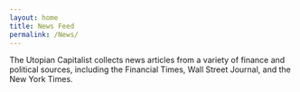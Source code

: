 ```yaml
---
layout: home
title: News Feed
permalink: /News/
---
```


The Utopian Capitalist collects news articles from a variety of finance and political sources, including the Financial Times, Wall Street Journal, and the New York Times.

<!-- start sw-rss-feed code -->
<script type="text/javascript">
<!--
rssfeed_url = new Array();
rssfeed_url[0]="http://feeds.reuters.com/Reuters/PoliticsNews"; rssfeed_url[1]="http://www.wsj.com/xml/rss/3_7014.xml"; rssfeed_url[2]="https://ftalphaville.ft.com/rss-feed/"; rssfeed_url[3]="https://www.nytimes.com/services/xml/rss/nyt/Economy.xml"; rssfeed_url[4]="https://www.nytimes.com/services/xml/rss/nyt/Dealbook.xml"; rssfeed_url[5]="http://feeds.reuters.com/reuters/topNews"; rssfeed_url[6]="https://www.bloomberg.com/tosv2.html?vid=&uuid=7096b040-bb58-11e8-b5ed-f93d9b5c043b&url=L2RlYWxz";
rssfeed_frame_width="500";
rssfeed_frame_height="600";
rssfeed_scroll="off";
rssfeed_scroll_step="6";
rssfeed_scroll_bar="on";
rssfeed_target="_blank";
rssfeed_font_size="12";
rssfeed_font_face="";
rssfeed_border="on";
rssfeed_css_url="https://feed.surfing-waves.com/css/style4.css";
rssfeed_title="on";
rssfeed_title_name="";
rssfeed_title_bgcolor="#3366ff";
rssfeed_title_color="#fff";
rssfeed_title_bgimage="";
rssfeed_footer="off";
rssfeed_footer_name="rss feed";
rssfeed_footer_bgcolor="#fff";
rssfeed_footer_color="#333";
rssfeed_footer_bgimage="";
rssfeed_item_title_length="50";
rssfeed_item_title_color="#666";
rssfeed_item_bgcolor="#fff";
rssfeed_item_bgimage="";
rssfeed_item_border_bottom="on";
rssfeed_item_source_icon="off";
rssfeed_item_date="off";
rssfeed_item_description="on";
rssfeed_item_description_length="120";
rssfeed_item_description_color="#666";
rssfeed_item_description_link_color="#333";
rssfeed_item_description_tag="off";
rssfeed_no_items="0";
rssfeed_cache = "283c009d0d5d0afc76cbdef7a1511770";
//-->
</script>
<script type="text/javascript" src="//feed.surfing-waves.com/js/rss-feed.js"></script>

<!-- end sw-rss-feed code -->
